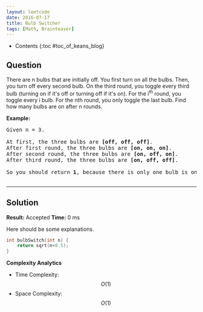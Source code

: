 ```yaml
---
layout: leetcode
date: 2016-07-17
title: Bulb Switcher
tags: [Math, Brainteaser]
---
```


* Contents
{:toc #toc_of_keans_blog}

## Question

There are n bulbs that are initially off. You first turn on all the bulbs. Then, you turn off every second bulb. On the third round, you toggle every third bulb (turning on if it's off or turning off if it's on). For the i<sup>th</sup> round, you toggle every i bulb. For the nth round, you only toggle the last bulb. Find how many bulbs are on after n rounds.

**Example:**

<pre>
Given n = 3. 

At first, the three bulbs are <b>[off, off, off]</b>.
After first round, the three bulbs are <b>[on, on, on]</b>.
After second round, the three bulbs are <b>[on, off, on]</b>.
After third round, the three bulbs are <b>[on, off, off]</b>. 

So you should return <b>1</b>, because there is only one bulb is on.

</pre>

***

## Solution

**Result:** Accepted **Time:**  0 ms

Here should be some explanations.

```c
int bulbSwitch(int n) {
    return sqrt(n+0.5);
}
```

**Complexity Analytics**

- Time Complexity: $$O(1)$$
- Space Complexity: $$O(1)$$
